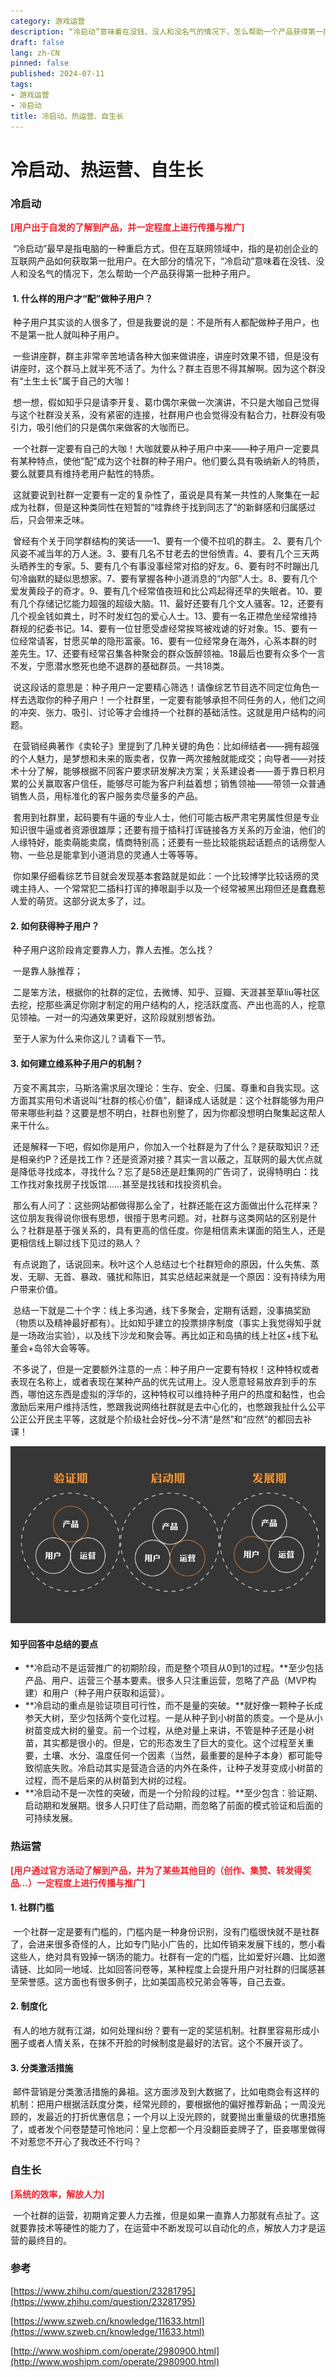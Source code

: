 ```yaml
---
category: 游戏运营
description: “冷启动”意味着在没钱、没人和没名气的情况下，怎么帮助一个产品获得第一批种子用户。
draft: false
lang: zh-CN
pinned: false
published: 2024-07-11
tags:
- 游戏运营
- 冷启动
title: 冷启动、热运营、自生长
---
```



# 冷启动、热运营、自生长

### 冷启动
**<font style="color:#F5222D;">[用户出于自发的了解到产品，并一定程度上进行传播与推广]</font>**

 “冷启动”最早是指电脑的一种重启方式，但在互联网领域中，指的是初创企业的互联网产品如何获取第一批用户。在大部分的情况下，“冷启动”意味着在没钱、没人和没名气的情况下，怎么帮助一个产品获得第一批种子用户。



####  1. 什么样的用户才“配”做种子用户？


 种子用户其实谈的人很多了，但是我要说的是：不是所有人都配做种子用户，也不是第一批人就叫种子用户。



 一些讲座群，群主非常辛苦地请各种大伽来做讲座，讲座时效果不错，但是没有讲座时，这个群马上就半死不活了。为什么？群主百思不得其解啊。因为这个群没有“土生土长”属于自己的大咖！



 想一想，假如知乎只是请李开复、葛巾偶尔来做一次演讲，不只是大咖自己觉得与这个社群没关系，没有紧密的连接，社群用户也会觉得没有黏合力，社群没有吸引力，吸引他们的只是偶尔来做客的大咖而已。



 一个社群一定要有自己的大咖！大咖就要从种子用户中来——种子用户一定要具有某种特点，使他“配”成为这个社群的种子用户。他们要么具有吸纳新人的特质，要么就要具有维持老用户黏性的特质。



 这就要说到社群一定要有一定的复杂性了，虽说是具有某一共性的人聚集在一起成为社群，但是这种类同性在短暂的“哇靠终于找到同志了”的新鲜感和归属感过后，只会带来乏味。



 曾经有个关于同学群结构的笑话——1、要有一个傻不拉叽的群主。 2、要有几个风姿不减当年的万人迷。3、要有几名不甘老去的世俗愤青。4、要有几个三天两头晒养生的专家。5、要有几个有事没事经常对掐的好友。6、要有时不时蹦出几句冷幽默的疑似思想家。7、要有掌握各种小道消息的“内部”人士。8、要有几个爱发黄段子的奇才。9、要有几个经常值夜班和比公鸡起得还早的失眠者。10、要有几个存储记忆能力超强的超级大脑。11、最好还要有几个文人骚客。12，还要有几个视金钱如粪土，时不时发红包的爱心人士。13、要有一名正襟危坐经常维持群规的纪委书记。14、要有一位甘愿受虐经常挨骂被戏谑的好对象。15、要有一位经常请客，甘愿买单的隐形富豪。16、要有一位经常身在海外，心系本群的时差先生。17、还要有经常召集各种聚会的群众饭醉领袖。18最后也要有众多个一言不发，宁愿潜水憋死也绝不退群的基础群员。一共18类。



 说这段话的意思是：种子用户一定要精心筛选！请像综艺节目选不同定位角色一样去选取你的种子用户！一个社群里，一定要有能够承担不同任务的人，他们之间的冲突、张力、吸引、讨论等才会维持一个社群的基础活性。这就是用户结构的问题。



 在营销经典著作《卖轮子》里提到了几种关键的角色：比如缔结者——拥有超强的个人魅力，是梦想和未来的贩卖者，仅靠一两次接触就能成交；向导者——对技术十分了解，能够根据不同客户要求研发解决方案；关系建设者——善于靠日积月累的公关赢取客户信任，能够尽可能为客户利益着想；销售领袖——带领一众普通销售人员，用标准化的客户服务卖尽量多的产品。



 套用到社群里，起码要有牛逼的专业人士，他们可能古板严肃宅男属性但是专业知识很牛逼或者资源很雄厚；还要有擅于插科打诨链接各方关系的万金油，他们的人缘特好，能卖萌能卖腐，情商特别高；还要有一些比较能挑起话题点的话痨型人物、一些总是能拿到小道消息的灵通人士等等等。



 你如果仔细看综艺节目就会发现基本套路就是如此：一个比较博学比较话痨的灵魂主持人、一个常常犯二插科打诨的捧哏副手以及一个经常被黑出翔但还是蠢蠢惹人爱的萌货。这部分说太多了，过。



#### 2. 如何获得种子用户？


 种子用户这阶段肯定要靠人力，靠人去推。怎么找？



 一是靠人脉推荐；



 二是笨方法，根据你的社群的定位，去微博、知乎、豆瓣、天涯甚至草liu等社区去挖，挖那些满足你刚才制定的用户结构的人，挖活跃度高、产出也高的人，挖意见领袖。一对一的沟通效果更好，这阶段就别想省劲。



 至于人家为什么来你这儿？请看下一节。



#### 3. 如何建立维系种子用户的机制？


 万变不离其宗，马斯洛需求层次理论：生存、安全、归属、尊重和自我实现。这方面其实用句术语说叫“社群的核心价值”，翻译成人话就是：这个社群能够为用户带来哪些利益？这要是想不明白，社群也别整了，因为你都没想明白聚集起这帮人来干什么。



 还是解释一下吧，假如你是用户，你加入一个社群是为了什么？是获取知识？还是相亲约P？还是找工作？还是资源对接？其实一言以蔽之，互联网的最大优点就是降低寻找成本，寻找什么？忘了是58还是赶集网的广告词了，说得特明白：找工作找对象找房子找饭馆……甚至是找钱和找投资机会。



 那么有人问了：这些网站都做得那么全了，社群还能在这方面做出什么花样来？这位朋友我得说你很有思想，很擅于思考问题。对，社群与这类网站的区别是什么？社群是基于强关系的，具有更高的信任度。你是相信素未谋面的陌生人，还是更相信线上聊过线下见过的熟人？



 有点说跑了，话说回来。秋叶这个人总结过七个社群短命的原因，什么失焦、蒸发、无聊、无首、暴政、骚扰和陈旧，其实总结起来就是一个原因：没有持续为用户带来价值。



 总结一下就是二十个字：线上多沟通，线下多聚会，定期有话题，没事搞奖励（物质以及精神最好都有）。比如知乎建立的投票排序制度（事实上我觉得知乎就是一场政治实验），以及线下沙龙和聚会等。再比如正和岛搞的线上社区+线下私董会+岛邻大会等等。



 不多说了，但是一定要额外注意的一点：种子用户一定要有特权！这种特权或者表现在名称上，或者表现在某种产品的优先试用上。没人愿意轻易放弃到手的东西，哪怕这东西是虚拟的浮华的，这种特权可以维持种子用户的热度和黏性，也会激励后来用户维持活性，憋跟我说网络社群就是去中心化的，也憋跟我扯什么公平公正公开民主平等，这就是个阶级社会好伐~分不清“是然”和“应然”的都回去补课！



![1572153591211-081b2aa5-e6c5-42d1-82ab-13470c1966a8.png](./img/183263_pd7k3bszedguwkcy/1572153591211-081b2aa5-e6c5-42d1-82ab-13470c1966a8-536805.png)



#### 知乎回答中总结的要点
+ **冷启动不是运营推广的初期阶段，而是整个项目从0到1的过程。**至少包括产品、用户、运营三个基本要素。很多人只注重运营，忽略了产品（MVP构建）和用户（种子用户获取和运营）。
+ **冷启动的重点是验证项目可行性，而不是量的突破。**就好像一颗种子长成参天大树，至少包括两个变化过程。一是从种子到小树苗的质变。一个是从小树苗变成大树的量变。前一个过程，从绝对量上来讲，不管是种子还是小树苗，其实都是很小的。但是，它的形态发生了巨大的变化。这个过程至关重要，土壤、水分、温度任何一个因素（当然，最重要的是种子本身）都可能导致彻底失败。冷启动其实是营造合适的内外在条件，让种子发芽变成小树苗的过程，而不是后来的从树苗到大树的过程。
+ **冷启动不是一次性的突破，而是一个分阶段的过程。**至少包含：验证期、启动期和发展期。很多人只盯住了启动期，而忽略了前面的模式验证和后面的可持续发展。



### 热运营
**<font style="color:#F5222D;">[用户通过官方活动了解到产品，并为了某些</font>****<font style="color:#F5222D;">其他目的（创作、集赞、转发得奖品...）</font>****<font style="color:#F5222D;">一定程度上进行传播与推广]</font>**



#### 1. 社群门槛
 一个社群一定是要有门槛的，门槛内是一种身份识别，没有门槛很快就不是社群了，会进来很多奇怪的人，比如专门贴小广告的，比如传销来发展下线的，憋小看这些人，绝对具有毁掉一锅汤的能力。社群有一定的门槛，比如爱好兴趣、比如邀请链、比如同一地域、比如回答问卷等，某种程度上会提升用户对社群的归属感甚至荣誉感。这方面也有很多例子，比如美国高校兄弟会等等，自己去查。



#### 2. 制度化
 有人的地方就有江湖，如何处理纠纷？要有一定的奖惩机制。社群里容易形成小圈子或者人情关系，在抹不开脸的时候制度是最好的法官。这个不展开谈了。



#### 3. 分类激活措施
 邮件营销是分类激活措施的鼻祖。这方面涉及到大数据了，比如电商会有这样的机制：把用户根据活跃度分类，经常光顾的，要根据他的偏好推荐新品；一周没光顾的，发最近的打折优惠信息；一个月以上没光顾的，就要抛出重量级的优惠措施了，或者发个问卷楚楚可怜地问：皇上您都一个月没翻臣妾牌子了，臣妾哪里做得不对惹您不开心了我改还不行吗？



### 自生长
**<font style="color:#F5222D;">[系统的效率，解放人力]</font>**

 一个社群的运营，初期肯定要人力去推，但是如果一直靠人力那就有点扯了。这就要靠技术等硬性的能力了，在运营中不断发现可以自动化的点，解放人力才是运营的最终目的。



### 参考
[https://www.zhihu.com/question/23281795](https://www.zhihu.com/question/23281795)

[https://www.szweb.cn/knowledge/11633.html](https://www.szweb.cn/knowledge/11633.html)

[http://www.woshipm.com/operate/2980900.html](http://www.woshipm.com/operate/2980900.html)



